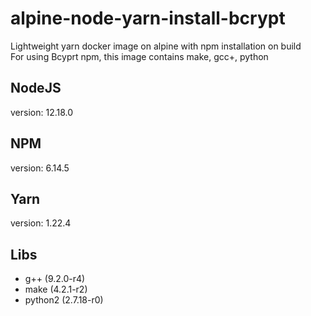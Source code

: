 # alpine-node-yarn-install-bcrypt
Lightweight yarn docker image on alpine with npm installation on build  
For using Bcyprt npm, this image contains make, gcc+, python

## NodeJS
version: 12.18.0

## NPM
version: 6.14.5

## Yarn
version: 1.22.4

## Libs
- g++ (9.2.0-r4)
- make (4.2.1-r2)
- python2 (2.7.18-r0)
